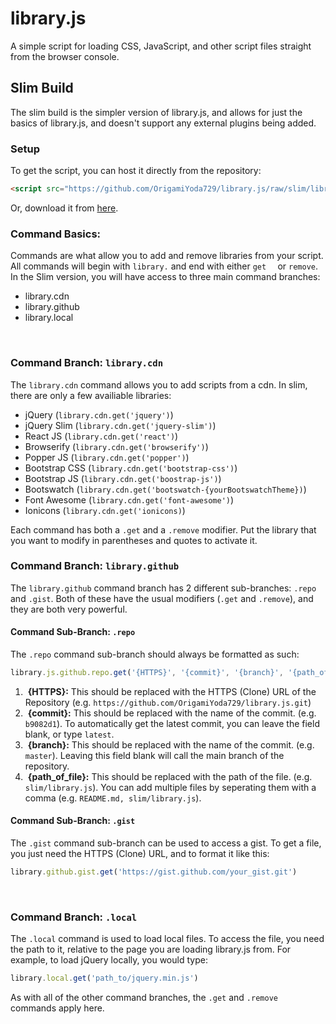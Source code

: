 # library.js
A simple script for loading CSS, JavaScript, and other script files straight from the browser console.
<br />

## Slim Build
The slim build is the simpler version of library.js, and allows for just the basics of library.js, and doesn't support any external plugins being added.
  
### Setup
To get the script, you can host it directly from the repository:
```html
<script src="https://github.com/OrigamiYoda729/library.js/raw/slim/library.js"></script>
```
 Or, download it from [here](https://raw.githubusercontent.com/origamiyoda729/library.js/master/slim/library.js).

### Command Basics:
Commands are what allow you to add and remove libraries from your script. All commands will begin with `library.` and end with either `get	` or `remove`. In the Slim version, you will have access to three main command branches:
- library.cdn
- library.github
- library.local
<br />

### Command Branch: `library.cdn`
The  `library.cdn` command allows you to add scripts from a cdn. In slim, there are only a few availiable libraries:
- jQuery (`library.cdn.get('jquery')`)
- jQuery Slim (`library.cdn.get('jquery-slim')`)
- React JS (`library.cdn.get('react')`)
- Browserify (`library.cdn.get('browserify')`)
- Popper JS (`library.cdn.get('popper')`)
- Bootstrap CSS (`library.cdn.get('bootstrap-css')`)
- Bootstrap JS (`library.cdn.get('boostrap-js')`)
- Bootswatch (`library.cdn.get('bootswatch-{yourBootswatchTheme})`)
- Font Awesome (`library.cdn.get('font-awesome')`)
- Ionicons (`library.cdn.get('ionicons)`)

Each command has both a `.get` and a `.remove` modifier. Put the library that you want to modify in parentheses and quotes to activate it.
<br />

### Command Branch: `library.github`
The `library.github` command branch has 2 different sub-branches: `.repo` and `.gist`. Both of these have the usual modifiers (`.get` and `.remove`), and they are both very powerful.

#### Command Sub-Branch: `.repo`
The `.repo` command sub-branch should always be formatted as such: 
```javascript
library.js.github.repo.get('{HTTPS}', '{commit}', '{branch}', '{path_of_file}, {path_of_second_file}')
```
1.  &nbsp;**{HTTPS}:** This should be replaced with the HTTPS (Clone) URL of the Repository (e.g. `https://github.com/OrigamiYoda729/library.js.git`)
2.  &nbsp;**{commit}:** This should be replaced with the name of the commit. (e.g. `b9082d1`). To automatically get the latest commit, you can leave the field blank, or type `latest`.
3. &nbsp;**{branch}:**   This should be replaced with the name of the commit. (e.g. `master`). Leaving this field blank will call the main branch of the repository.
4.  &nbsp;**{path_of_file}:** This should be replaced with the path of the file. (e.g. `slim/library.js`). You can add multiple files by seperating them with a comma (e.g. `README.md, slim/library.js`).

#### Command Sub-Branch: `.gist`

The `.gist` command sub-branch can be used to access a gist. To get a file, you just need the HTTPS (Clone) URL, and to format it like this:
```javascript
library.github.gist.get('https://gist.github.com/your_gist.git')
```
<br />

### Command Branch: `.local`
The `.local` command is used to load local files. To access the file, you need the path to it, relative to the page you are loading library.js from. For example, to load jQuery locally, you would type:
```javascript
library.local.get('path_to/jquery.min.js')
```
As with all of the other command branches, the `.get` and `.remove` commands apply here.
<br />